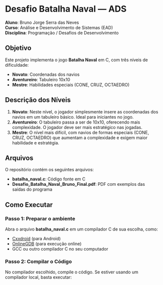 # Desafio Batalha Naval — ADS

**Aluno**: Bruno Jorge Serra das Neves  
**Curso**: Análise e Desenvolvimento de Sistemas (EAD)  
**Disciplina**: Programação / Desafios de Desenvolvimento

## Objetivo

Este projeto implementa o jogo **Batalha Naval** em C, com três níveis de dificuldade:

- **Novato**: Coordenadas dos navios
- **Aventureiro**: Tabuleiro 10x10
- **Mestre**: Habilidades especiais (CONE, CRUZ, OCTAEDRO)

## Descrição dos Níveis

1. **Novato**: Neste nível, o jogador simplesmente insere as coordenadas dos navios em um tabuleiro básico. Ideal para iniciantes no jogo.
2. **Aventureiro**: O tabuleiro passa a ser de 10x10, oferecendo mais complexidade. O jogador deve ser mais estratégico nas jogadas.
3. **Mestre**: O nível mais difícil, com navios de formas especiais (CONE, CRUZ, OCTAEDRO) que aumentam a complexidade e exigem maior habilidade e estratégia.

## Arquivos

O repositório contém os seguintes arquivos:

- **batalha_naval.c**: Código fonte em C
- **Desafio_Batalha_Naval_Bruno_Final.pdf**: PDF com exemplos das saídas do programa

## Como Executar

### Passo 1: Preparar o ambiente
Abra o arquivo **batalha_naval.c** em um compilador C de sua escolha, como:
- [Cxxdroid](https://play.google.com/store/apps/details?id=com.n0n3m4.bloc&hl=pt_BR&pli=1) (para Android)
- [OnlineGDB](https://www.onlinegdb.com/online_c_compiler) (para execução online)
- GCC ou outro compilador C no seu computador

### Passo 2: Compilar o Código
No compilador escolhido, compile o código. Se estiver usando um compilador local, basta executar:
